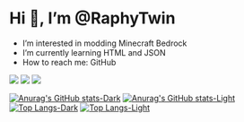 # **Hi 👋, I’m @RaphyTwin**
- I’m interested in modding Minecraft Bedrock
- I’m currently learning HTML and JSON
- How to reach me: GitHub

<div>
  <img src="https://img.shields.io/badge/Alpine_Linux-0D597F?style=for-the-badge&logo=alpine-linux&logoColor=white" />
  <img src="https://img.shields.io/badge/iOS-000000?style=for-the-badge&logo=ios&logoColor=white" />
  <img src="https://img.shields.io/badge/mac%20os-000000?style=for-the-badge&logo=apple&logoColor=white" />
</div>

[![Anurag's GitHub stats-Dark](https://github-readme-stats.vercel.app/api?username=RaphyTwin&show_icons=true&theme=dark#gh-dark-mode-only)](https://github.com/raphytwin#gh-dark-mode-only)
[![Anurag's GitHub stats-Light](https://github-readme-stats.vercel.app/api?username=RaphyTwin&show_icons=true&theme=default#gh-light-mode-only)](https://github.com/raphytwin#gh-light-mode-only)
[![Top Langs-Dark](https://github-readme-stats.vercel.app/api/top-langs/?username=RaphyTwin&layout=compact&theme=dark#gh-dark-mode-only)](https://github.com/raphytwin#gh-dark-mode-only)
[![Top Langs-Light](https://github-readme-stats.vercel.app/api/top-langs/?username=RaphyTwin&layout=compact&theme=deafult&#gh-light-mode-only)](https://github.com/raphytwin#gh-light-mode-only)
